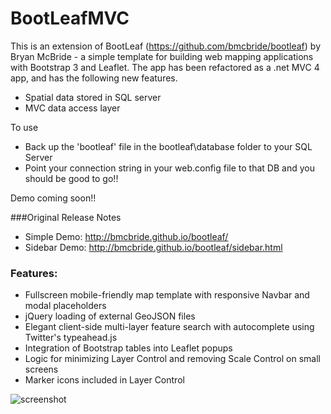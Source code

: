 BootLeafMVC
========

This is an extension of BootLeaf (https://github.com/bmcbride/bootleaf) by Bryan McBride - a simple template for building web mapping applications with Bootstrap 3 and Leaflet. The app has been refactored as a .net MVC 4 app, and has the following new features.
* Spatial data stored in SQL server
* MVC data access layer
 
To use
* Back up the 'bootleaf' file in the bootleaf\database folder to your SQL Server
* Point your connection string in your web.config file to that DB and you should be good to go!!


Demo coming soon!!

###Original Release Notes 
* Simple Demo: http://bmcbride.github.io/bootleaf/
* Sidebar Demo: http://bmcbride.github.io/bootleaf/sidebar.html

### Features:
* Fullscreen mobile-friendly map template with responsive Navbar and modal placeholders
* jQuery loading of external GeoJSON files
* Elegant client-side multi-layer feature search with autocomplete using Twitter's typeahead.js
* Integration of Bootstrap tables into Leaflet popups
* Logic for minimizing Layer Control and removing Scale Control on small screens
* Marker icons included in Layer Control

![screenshot](http://bmcbride.github.io/bootleaf/screenshot.jpg)
